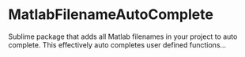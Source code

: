 # MatlabFilenameAutoComplete
Sublime package that adds all Matlab filenames in your project to auto complete.
This effectively auto completes user defined functions...
